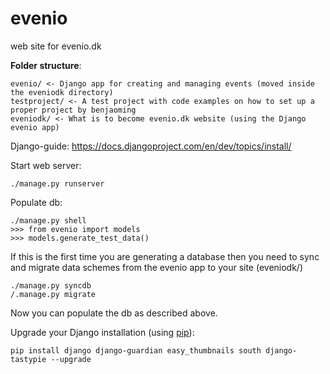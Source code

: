 evenio
======

web site for evenio.dk

**Folder structure**:
```
evenio/ <- Django app for creating and managing events (moved inside the eveniodk directory)
testproject/ <- A test project with code examples on how to set up a proper project by benjaoming
eveniodk/ <- What is to become evenio.dk website (using the Django evenio app)
```
Django-guide: https://docs.djangoproject.com/en/dev/topics/install/

Start web server:
```shell
./manage.py runserver
```

Populate db:
```shell
./manage.py shell
>>> from evenio import models
>>> models.generate_test_data()
```

If this is the first time you are generating a database then you need to sync and migrate data schemes from the evenio app to your site (eveniodk/)
```shell
./manage.py syncdb
/.manage.py migrate
```
Now you can populate the db as described above.

Upgrade your Django installation (using [pip](http://pypi.python.org/pypi/pip)):
```shell
pip install django django-guardian easy_thumbnails south django-tastypie --upgrade
```